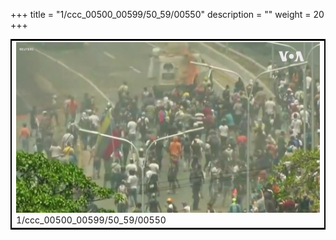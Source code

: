 +++
title = "1/ccc_00500_00599/50_59/00550"
description = ""
weight = 20
+++

<table style="border:2px solid black;max-width:800px;max-height:800px;" 
><tr><td>
<img class="center-fit-jpg"
src="/jpg_/aaa_20190430_NxaOmWaI8sI_00549.jpg">
1/ccc_00500_00599/50_59/00550
</img></td></tr></table>
